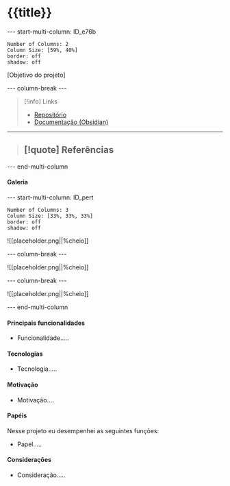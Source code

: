 
# {{title}}

--- start-multi-column: ID_e76b

```column-settings
Number of Columns: 2
Column Size: [59%, 40%]
border: off
shadow: off
```

[Objetivo do projeto]

--- column-break ---

> [!info] Links
> 
> - [Repositório]()
> - [Documentação (Obsidian)]()

---

> [!quote] Referências
>- 

--- end-multi-column

#### Galeria

--- start-multi-column: ID_pert

```column-settings
Number of Columns: 3
Column Size: [33%, 33%, 33%]
border: off
shadow: off
```

![[placeholder.png||%cheio]]

--- column-break ---

![[placeholder.png||%cheio]]

--- column-break ---

![[placeholder.png||%cheio]]

--- end-multi-column

#### Principais funcionalidades

- Funcionalidade.....

#### Tecnologias

- Tecnologia.....

#### Motivação

- Motivação....

#### Papéis

Nesse projeto eu desempenhei as seguintes funções:

- Papel.....

#### Considerações

- Consideração.....


